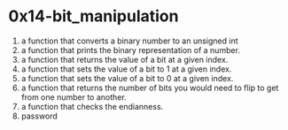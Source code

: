 # 0x14-bit_manipulation
1. a function that converts a binary number to an unsigned int
2.  a function that prints the binary representation of a number.
3. a function that returns the value of a bit at a given index.
4. a function that sets the value of a bit to 1 at a given index.
5. a function that sets the value of a bit to 0 at a given index.
6. a function that returns the number of bits you would need to flip to get from one number to another.
7. a function that checks the endianness.
8. password
